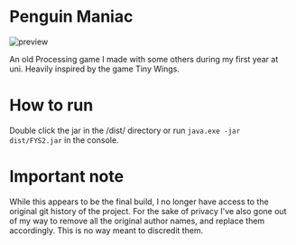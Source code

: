 # Penguin Maniac
![preview](https://i.imgur.com/ZlIWxIH.jpg)

An old Processing game I made with some others during my first year at uni.
Heavily inspired by the game Tiny Wings.

# How to run
Double click the jar in the /dist/ directory or run `java.exe -jar dist/FYS2.jar` in the console.

# Important note
While this appears to be the final build, I no longer have access to the original git history of the project.
For the sake of privacy I've also gone out of my way to remove all the original author names, and replace them accordingly.
This is no way meant to discredit them.
